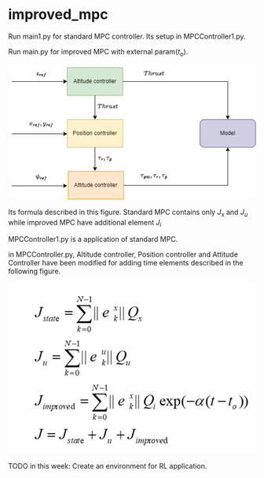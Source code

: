 # improved_mpc
Run main1.py for standard MPC controller. Its setup in MPCController1.py.

Run main.py for improved MPC with external param($t_o$).

![Alt text](image/model.png?raw=true "Model")

Its formula described in this figure. Standard MPC contains only $J_x$ and $J_u$ while improved MPC have additional element $J_i$

MPCController1.py is a application of standard MPC. 

in MPCController.py, Altitude controller, Position controller and Attitude Controller have been modified for adding time elements described in the following figure.

![Alt text](image/formula.png?raw=true "Model")

TODO in this week: Create an environment for RL application.

